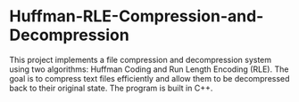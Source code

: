 # Huffman-RLE-Compression-and-Decompression
This project implements a file compression and decompression system using two algorithms: Huffman Coding and Run Length Encoding (RLE). The goal is to compress text files efficiently and allow them to be decompressed back to their original state. The program is built in C++.
